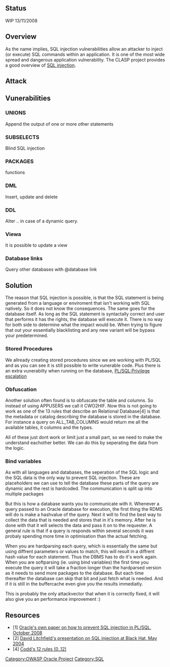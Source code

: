 ## Status

WIP 13/11/2008

## Overview

As the name implies, SQL injection vulnerabilities allow an attacker to
inject (or execute) SQL commands within an application. It is one of the
most wide spread and dangerous application vulnerability. The CLASP
project provides a good overview of [SQL
injection](SQL_injection "wikilink").

## Attack

## Vunerabilities

### UNIONS

Append the output of one or more other statements

### SUBSELECTS

Blind SQL injection

### PACKAGES

functions

### DML

Insert, update and delete

### DDL

Alter .. in case of a dynamic query.

### Viewa

It is possible to update a view

### Database links

Query other databases with @database link

## Solution

The reason that SQL injection is possible, is that the SQL statement is
being generated from a language or enviroment that isn't working with
SQL natively. So it does not know the consequences. The same goes for
the database itself. As long as the SQL statement is syntactally correct
and user that performs it has the rights, the database will execute it.
There is no way for both side to determine what the impact would be.
When trying to figure that out your essentially blacklisting and any new
variant will be bypass your predetermined.

### Stored Procedures

We allready creating stored procedures since we are working with PL/SQL
and as you can see it is still possible to write vunerable code. Plus
there is an extra vunerabilty when running on the database,
[PL/SQL:Privilege escalation](PL/SQL:Privilege_escalation "wikilink")

### Obfuscation

Another solution often found is to obfuscate the table and columns. So
instead of using APPUSERS we call it CWO2HIF. Now this is not going to
work as one of the 13 rules that describe an Relational Database\[4\] is
that the metadata or catalog describing the database is stored in the
database. For instance a query on ALL_TAB_COLUMNS would return me all
the available tables, it columns and the types.

All of these just dont work or limit just a small part, so we need to
make the understand eachother better. We can do this by seperating the
data from the logic.

### Bind variables

As with all languages and databases, the seperation of the SQL logic and
the SQL data is the only way to prevent SQL injection. These are
placeholders we can use to tell the database these parts of the query
are dynamic and the rest is hardcoded. The communication is split up
into multiple packages

But this is how a database wants you to communicate with it. Whenever a
query passed to an Oracle database for execution, the first thing the
RDMS will do is make a hashvalue of the query. Next it will to find the
best way to collect the data that is needed and stores that in it's
memory. After he is done with that it will selects the data and pass it
on to the requester. A general rule is that if a query is responds
within several seconds it was probaly spending more time in optimisation
than the actual fetching.

When you are hardparsing each query, which is essentially the same but
using diffrent parameters or values to match, this will result in a
diffrent hash value for each statement. Thus the DBMS has to do it's
work again. When you are softparsing (ie. using bind variables) the
first time you execute the query it will take a fraction longer than the
hardparsed version as it needs to send more packages to the database.
But each time thereafter the database can skip that bit and just fetch
what is needed. And if it is still in the buffercache even give you the
results immediatly.

This is probably the only attackvector that when it is correctly fixed,
it will also give you an performance improvement :)

## Resources

  - \[1\] [Oracle's own paper on how to prevent SQL injection in PL/SQL,
    October 2008](http://www.oracle.com/technology/tech/pl_sql/pdf/how_to_write_injection_proof_plsql.pdf)
  - \[2\] [David Litchfield's presentation on SQL injection at Black
    Hat,
    May 2004](http://www.blackhat.com/presentations/bh-europe-04/bh-eu-04-litchfield.pdf)
  - \[4\] [Codd's 12 rules
    (0..12)](http://en.wikipedia.org/wiki/Codd's_12_rules)

[Category:OWASP Oracle
Project](Category:OWASP_Oracle_Project "wikilink")
[Category:SQL](Category:SQL "wikilink")